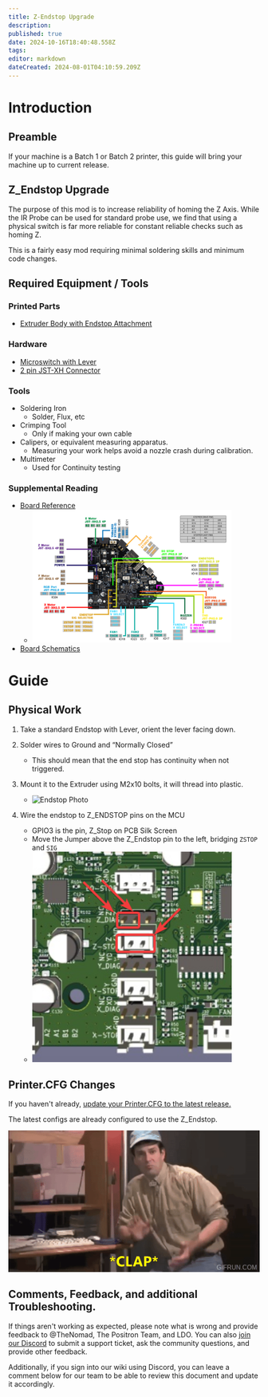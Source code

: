 ```yaml
---
title: Z-Endstop Upgrade
description: 
published: true
date: 2024-10-16T18:40:48.558Z
tags: 
editor: markdown
dateCreated: 2024-08-01T04:10:59.209Z
---
```


# Introduction

## Preamble

If your machine is a Batch 1 or Batch 2 printer, this guide will bring your machine up to current release.

## Z\_Endstop Upgrade 


The purpose of this mod is to increase reliability of homing the Z Axis. While the IR Probe can be used for standard probe use, we find that using a physical switch is far more reliable for constant reliable checks such as homing Z.

This is a fairly easy mod requiring minimal soldering skills and minimum code changes.

## Required Equipment / Tools
### Printed Parts
- [Extruder Body with Endstop Attachment](https://github.com/Positron3D/Positron/blob/main/Printed%20Parts%20%26%20CAD%20Models/Current%20Release%20Printed%20Parts/Extruder/Extruder_Motor_Plate%20-%201x%20-%20Accent%20-%20V1.0.stl)

### Hardware
-   [Microswitch with Lever](https://www.amazon.com/ThtRht-Printer-Endstop-Momentary-Switches/dp/B0CB85485W)
-   [2 pin JST-XH Connector](https://www.amazon.com/dp/B096F5LSVL)

### Tools
- Soldering Iron
	- Solder, Flux, etc
- Crimping Tool
	- Only if making your own cable
- Calipers, or equivalent measuring apparatus.
	- Measuring your work helps avoid a nozzle crash during calibration.
- Multimeter
	- Used for Continuity testing

### Supplemental Reading
- [Board Reference](https://github.com/MotorDynamicsLab/PositronHardware/blob/master/PositronV3.2/Images/Mainboard%20Pinout.png)
	- [<img src="https://raw.githubusercontent.com/MotorDynamicsLab/PositronHardware/master/PositronV3.2/Images/Mainboard%20Pinout.png" alt="Mainboard Pinout" style="background-color: white;" width="400"/>](https://raw.githubusercontent.com/MotorDynamicsLab/PositronHardware/master/PositronV3.2/Images/Mainboard%20Pinout.png)
- [Board Schematics](https://github.com/MotorDynamicsLab/PositronHardware/tree/master/PositronV3.2/Hardware/LDO%20Positron%20Mainboard)

# Guide
## Physical Work

1.  Take a standard Endstop with Lever, orient the lever facing down.
    
2.  Solder wires to Ground and “Normally Closed”
    
    -   This should mean that the end stop has continuity when not triggered.
3.  Mount it to the Extruder using M2x10 bolts, it will thread into plastic.
    
    -   <img src="/Printers/Positron/Mods/z_endstop/endstopphoto.png" alt="Endstop Photo" width="400"/>
4.  Wire the endstop to Z\_ENDSTOP pins on the MCU
    
    -   GPIO3 is the pin, Z\_Stop on PCB Silk Screen
    -   Move the Jumper above the Z\_Endstop pin to the left, bridging `ZSTOP` and `SIG`
    -   <img src="/Printers/Positron/Mods/z_endstop/mcupins.png" alt="MCU Pins" width="400"/>
    
## Printer.CFG Changes
If you haven't already, [update your Printer.CFG to the latest release.](https://wiki.positron3d.com/en/Printers/Positron/Software/PrinterConfigs)

The latest configs are already configured to use the Z_Endstop.

![martychang.gif](/Printers/Positron/Mods/z_endstop/martychang.gif)

## Comments, Feedback, and additional Troubleshooting.
If things aren't working as expected, please note what is wrong and provide feedback to @TheNomad, The Positron Team, and LDO. You can also [join our Discord](https://discord.gg/5ZeAGEkU7G) to submit a support ticket, ask the community questions, and provide other feedback.

Additionally, if you sign into our wiki using Discord, you can leave a comment below for our team to be able to review this document and update it accordingly.